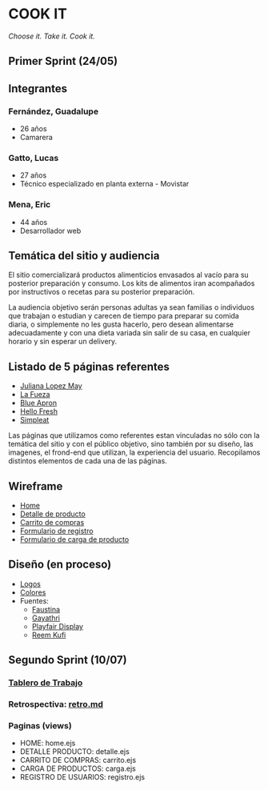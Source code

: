 # COOK IT
*Choose it. Take it. Cook it.*


## Primer Sprint (24/05)


## Integrantes

### Fernández, Guadalupe
- 26 años
- Camarera


### Gatto, Lucas
- 27 años
- Técnico especializado en planta externa - Movistar


### Mena, Eric
- 44 años
- Desarrollador web



## Temática del sitio y audiencia

El sitio comercializará productos alimenticios envasados al vacío para su posterior preparación y consumo. Los kits de alimentos iran acompañados por instructivos o recetas para su posterior preparación.

La audiencia objetivo serán personas adultas ya sean familias o individuos que trabajan o estudian y carecen de tiempo para preparar su comida diaria, o simplemente no les gusta hacerlo, pero desean alimentarse adecuadamente y con una dieta variada sin salir de su casa, en cualquier horario y sin esperar un delivery.

## Listado de 5 páginas referentes 

- [Juliana Lopez May](https://www.julianalopezmaytienda.com.ar)
- [La Fueza](https://www.lafuerza.com.ar)
- [Blue Apron](https://www.blueapron.com/)
- [Hello Fresh](https://www.hellofresh.com)
- [Simpleat](https://www.simpleat.com.ar/)

Las páginas que utilizamos como referentes estan vinculadas no sólo con la temática del sitio y con el público objetivo, sino también por su diseño, las imagenes, el frond-end que utilizan, la experiencia del usuario. Recopilamos distintos elementos de cada una de las páginas.


## Wireframe

- [Home](https://github.com/lucasgatto92/-grupo_8_CookIt/blob/master/wireframe/home.png)
- [Detalle de producto](https://github.com/lucasgatto92/-grupo_8_CookIt/blob/master/wireframe/detalleProducto.png)
- [Carrito de compras](https://github.com/lucasgatto92/-grupo_8_CookIt/blob/master/wireframe/carritoCompras.png)
- [Formulario de registro](https://github.com/lucasgatto92/-grupo_8_CookIt/blob/master/wireframe/register.png)
- [Formulario de carga de producto](https://github.com/lucasgatto92/-grupo_8_CookIt/blob/master/wireframe/ingresoProductos.png)


## Diseño (en proceso)

- [Logos](https://github.com/lucasgatto92/-grupo_8_CookIt/tree/master/design/logos)
- [Colores](https://github.com/lucasgatto92/-grupo_8_CookIt/tree/master/design/colors)
- Fuentes:
    - [Faustina](https://fonts.google.com/specimen/Faustina?query=faustina&preview.text=Cook+it&preview.text_type=custom)
    - [Gayathri](https://fonts.google.com/specimen/Gayathri?query=gaya&preview.text=Cook+it&preview.text_type=custom)
    - [Playfair Display](https://fonts.google.com/specimen/Playfair+Display?query=playfa&preview.text=Cook+it&preview.text_type=custom)
    - [Reem Kufi](https://fonts.google.com/specimen/Reem+Kufi?query=reem&preview.text=Cook+it&preview.text_type=custom)


## Segundo Sprint (10/07)

### [Tablero de Trabajo](https://trello.com/b/g6PQOvmo/proyecto-integrador)

### Retrospectiva: [retro.md](https://github.com/lucasgatto92/grupo_8_CookIt/blob/master/retro.md)

### Paginas (views)
- HOME: home.ejs
- DETALLE PRODUCTO: detalle.ejs
- CARRITO DE COMPRAS: carrito.ejs
- CARGA DE PRODUCTOS: carga.ejs
- REGISTRO DE USUARIOS: registro.ejs
